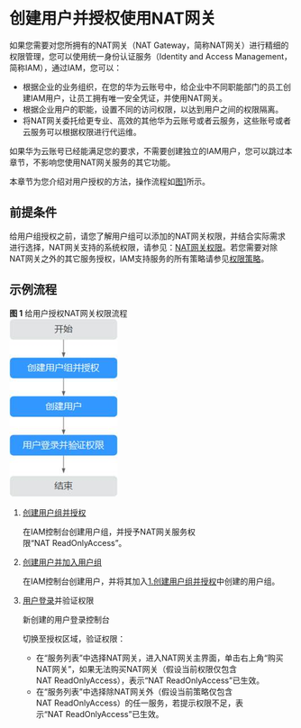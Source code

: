 # 创建用户并授权使用NAT网关<a name="nat_permission_0002"></a>

如果您需要对您所拥有的NAT网关（NAT Gateway，简称NAT网关）进行精细的权限管理，您可以使用统一身份认证服务（Identity and Access Management，简称IAM），通过IAM，您可以：

-   根据企业的业务组织，在您的华为云账号中，给企业中不同职能部门的员工创建IAM用户，让员工拥有唯一安全凭证，并使用NAT网关。
-   根据企业用户的职能，设置不同的访问权限，以达到用户之间的权限隔离。
-   将NAT网关委托给更专业、高效的其他华为云账号或者云服务，这些账号或者云服务可以根据权限进行代运维。

如果华为云账号已经能满足您的要求，不需要创建独立的IAM用户，您可以跳过本章节，不影响您使用NAT网关服务的其它功能。

本章节为您介绍对用户授权的方法，操作流程如[图1](#zh-cn_topic_0171158980_fig111743404535)所示。

## 前提条件<a name="section61001726122520"></a>

给用户组授权之前，请您了解用户组可以添加的NAT网关权限，并结合实际需求进行选择，NAT网关支持的系统权限，请参见：[NAT网关权限](https://support.huaweicloud.com/productdesc-natgateway/nat_permission_0000.html)。若您需要对除NAT网关之外的其它服务授权，IAM支持服务的所有策略请参见[权限策略](https://support.huaweicloud.com/usermanual-permissions/iam_01_0001.html)。

## 示例流程<a name="zh-cn_topic_0171158980_section203711514125317"></a>

**图 1**  给用户授权NAT网关权限流程<a name="zh-cn_topic_0171158980_fig111743404535"></a>  
![](figures/给用户授权NAT网关权限流程.jpg "给用户授权NAT网关权限流程")

1.  <a name="zh-cn_topic_0171158980_li527593485415"></a>[创建用户组并授权](https://support.huaweicloud.com/usermanual-iam/iam_03_0001.html)

    在IAM控制台创建用户组，并授予NAT网关服务权限“NAT ReadOnlyAccess”。

2.  [创建用户并加入用户组](https://support.huaweicloud.com/usermanual-iam/iam_02_0001.html)

    在IAM控制台创建用户，并将其加入[1.创建用户组并授权](#zh-cn_topic_0171158980_li527593485415)中创建的用户组。

3.  [用户登录](https://support.huaweicloud.com/usermanual-iam/iam_01_0552.html)并验证权限

    新创建的用户登录控制台

    切换至授权区域，验证权限：

    -   在“服务列表”中选择NAT网关，进入NAT网关主界面，单击右上角“购买NAT网关”，如果无法购买NAT网关（假设当前权限仅包含NAT ReadOnlyAccess），表示“NAT ReadOnlyAccess”已生效。
    -   在“服务列表”中选择除NAT网关外（假设当前策略仅包含NAT ReadOnlyAccess）的任一服务，若提示权限不足，表示“NAT ReadOnlyAccess”已生效。


